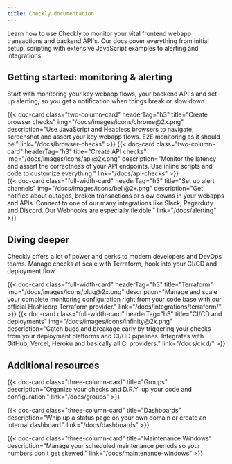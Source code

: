 ```yaml
---
title: Checkly documentation
---
```


Learn how to use Checkly to monitor your vital frontend webapp transactions and backend API's. Our docs cover everything
from initial setup, scripting with extensive JavaScript examples to alerting and integrations.

## Getting started: monitoring & alerting

Start with monitoring your key webapp flows, your backend API's and set up alerting, so you get a notification when things
break or slow down.

<div class="cards-list">
{{< doc-card
	  class="two-column-card"
	  headerTag="h3"
	  title="Create browser checks"
	  img="/docs/images/icons/chrome@2x.png"
	  description="Use JavaScript and Headless browsers to navigate, screenshot and assert your key webapp flows. E2E monitoring as it should be."
	  link="/docs/browser-checks"
>}}
{{< doc-card
	  class="two-column-card"
	  headerTag="h3"
	  title="Create API checks"
	  img="/docs/images/icons/api@2x.png"
	  description="Monitor the latency and assert the correctness of your API endpoints. Use inline scripts and code to customize everything."
	  link="/docs/api-checks"
>}}
</div>

<div class="cards-list">
{{< doc-card
	class="full-width-card"
	headerTag="h3"
	title="Set up alert channels"
	img="/docs/images/icons/bell@2x.png"
	description="Get notified about outages, broken transactions or slow downs in your webapps and APIs. Connect to one of our many integrations like Slack, Pagerduty and Discord. Our Webhooks are especially flexible."
	link="/docs/alerting"
>}}
</div>

## Diving deeper

Checkly offers a lot of power and perks to modern developers and DevOps teams. Manage checks at scale with Terraform, hook into your CI/CD and deployment flow.

<div class="cards-list">
{{< doc-card
	class="full-width-card"
	headerTag="h3"
	title="Terraform"
	img="/docs/images/icons/plug@2x.png"
	description="Manage and scale your complete monitoring configuration right from your code base with our official Hashicorp Terraform provider."
	link="/docs/integrations/terraform/"
>}}
{{< doc-card
	class="full-width-card"
	headerTag="h3"
	title="CI/CD and deployments"
	img="/docs/images/icons/infinity@2x.png"
	description="Catch bugs and breakage early by triggering your checks from your deployment platforms and CI/CD pipelines. Integrates with GitHub, Vercel, Heroku and basically all CI providers."
	link="/docs/cicd/"
>}}
</div>

## Additional resources

<div class="cards-list">
{{< doc-card class="three-column-card" title="Groups" description="Organize your checks and D.R.Y. up your code and configuration." link="/docs/groups" >}}

{{< doc-card class="three-column-card" title="Dashboards" description="Whip up a status page on your own domain or create an internal dashboard." link="/docs/dashboards" >}}

{{< doc-card class="three-column-card" title="Maintenance Windows" description="Manage your scheduled maintenance periods so your numbers don't get skewed." link="/docs/maintenance-windows" >}}
</div>
